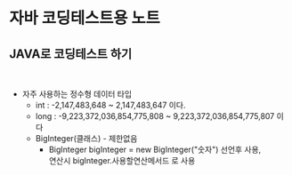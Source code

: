 # 자바 코딩테스트용 노트

## JAVA로 코딩테스트 하기
<br />

- 자주 사용하는 정수형 데이터 타입
  - int : -2,147,483,648 ~ 2,147,483,647 이다.
  - long : -9,223,372,036,854,775,808 ~ 9,223,372,036,854,775,807 이다
  - BigInteger(클래스) - 제한없음
    - BigInteger bigInteger = new BigInteger("숫자") 선언후 사용,<br/> 연산시 bigInteger.사용할연산메서드 로 사용
    
